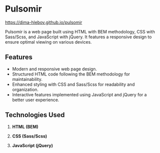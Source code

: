 # Pulsomir

https://dima-hlebov.github.io/pulsomir

Pulsomir is a web page built using HTML with BEM methodology, CSS with Sass/Scss, and JavaScript with jQuery. It features a responsive design to ensure optimal viewing on various devices.

## Features

- Modern and responsive web page design.
- Structured HTML code following the BEM methodology for maintainability.
- Enhanced styling with CSS and Sass/Scss for readability and organization.
- Interactive features implemented using JavaScript and jQuery for a better user experience.

## Technologies Used

1. **HTML (BEM)**

2. **CSS (Sass/Scss)**

3. **JavaScript (jQuery)**